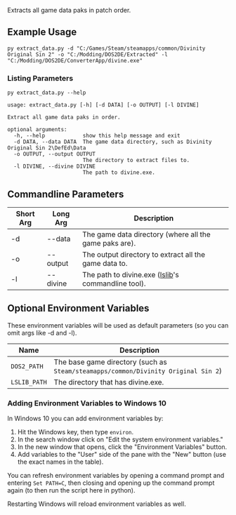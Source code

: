 Extracts all game data paks in patch order.

## Example Usage

```
py extract_data.py -d "C:/Games/Steam/steamapps/common/Divinity Original Sin 2" -o "C:/Modding/DOS2DE/Extracted" -l "C:/Modding/DOS2DE/ConverterApp/divine.exe"
```

### Listing Parameters
```
py extract_data.py --help
```
```
usage: extract_data.py [-h] [-d DATA] [-o OUTPUT] [-l DIVINE]

Extract all game data paks in order.

optional arguments:
  -h, --help            show this help message and exit
  -d DATA, --data DATA  The game data directory, such as Divinity Original Sin 2\DefEd\Data
  -o OUTPUT, --output OUTPUT
                        The directory to extract files to.
  -l DIVINE, --divine DIVINE
                        The path to divine.exe.
```

## Commandline Parameters

| Short Arg  | Long Arg | Description |
| ------------- | ------------- | ------------- |
| -d | --data | The game data directory (where all the game paks are). |
| -o | --output | The output directory to extract all the game data to. |
| -l | --divine | The path to divine.exe ([lslib](https://github.com/Norbyte/lslib/releases/latest)'s commandline tool). |

## Optional Environment Variables

These environment variables will be used as default parameters (so you can omit args like -d and -l).  

| Name  | Description |
| ------------- | ------------- |
| `DOS2_PATH` | The base game directory (such as `Steam/steamapps/common/Divinity Original Sin 2`) |
| `LSLIB_PATH` | The directory that has divine.exe. |

### Adding Environment Variables to Windows 10
In Windows 10 you can add environment variables by:
1. Hit the Windows key, then type `environ`.
2. In the search window click on "Edit the system environment variables."
3. In the new window that opens, click the "Environment Variables" button.
4. Add variables to the "User" side of the pane with the "New" button (use the exact names in the table).

You can refresh environment variables by opening a command prompt and entering `Set PATH=C`, then closing and opening up the command prompt again (to then run the script here in python).

Restarting Windows will reload environment variables as well.
